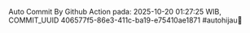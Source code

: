 Auto Commit By Github Action pada: 2025-10-20 01:27:25 WIB, COMMIT_UUID 406577f5-86e3-411c-ba19-e75410ae1871 #autohijau🗿
